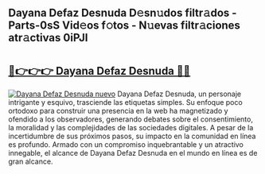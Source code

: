 ## Dayana Defaz Desnuda D𝚎sn𝚞dos filtr𝚊dos - Parts-0sS Vid𝚎os f𝚘tos - N𝚞evas filtr𝚊ciones atr𝚊ctivas 0iPJI

# <h2><a href="http://mb3463e.tromn.icu/?c=Dayana+Defaz+Desnuda">🔗👉👉👉 Dayana Defaz Desnuda 🔗🔗</a></h2>

[![Dayana Defaz Desnuda nuevo](https://i.imgur.com/pEAQMta.gif)](http://mb3463e.tromn.icu/?c=Dayana+Defaz+Desnuda)
Dayana Defaz Desnuda, un personaje intrigante y esquivo, trasciende las etiquetas simples. Su enfoque poco ortodoxo para construir una presencia en la web ha magnetizado y ofendido a los observadores, generando debates sobre el consentimiento, la moralidad y las complejidades de las sociedades digitales. A pesar de la incertidumbre de sus próximos pasos, su impacto en la comunidad en línea es profundo. Armado con un compromiso inquebrantable y un atractivo innegable, el alcance de Dayana Defaz Desnuda en el mundo en línea es de gran alcance.
